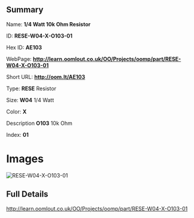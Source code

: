 

## Summary
 
Name: __1/4 Watt 10k Ohm Resistor__

ID: __RESE-W04-X-O103-01__

Hex ID: __AE103__

WebPage: __http://learn.oomlout.co.uk/OO/Projects/oomp/part/RESE-W04-X-O103-01__

Short URL: __http://oom.lt/AE103__


Type: __RESE__ Resistor 

Size: __W04__ 1/4 Watt 

Color: __X__  

Description __O103__ 10k Ohm 

Index: __01__


 # Images
![RESE-W04-X-O103-01](http://oomlout.com/oomp-gen/parts/RESE-W04-X-O103-01/RESE-W04-X-O103-01_420.jpg)



 ## Full Details

 http://learn.oomlout.co.uk/OO/Projects/oomp/part/RESE-W04-X-O103-01














